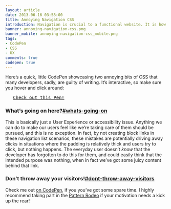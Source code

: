 ```yaml
---
layout: article
date: 2013-06-16 03:58:00
title: Annoying Navigation CSS
introduction: Navigation is crucial to a functional website. It is how your users find the information they're after; get it right, and your users are happy—get it wrong, and they go insane!
banner: annoying-navigation-css.png
banner_mobile: annoying-navigation-css_mobile.png
tags:
- CodePen
- CSS
- UX
comments: true
codepen: true
---
```


Here’s a quick, little CodePen showcasing two annoying bits of CSS that many developers, sadly, are guilty of writing. It’s interactive, so make sure you hover and click around:

<pre class="codepen" data-height="600" data-type="result" data-href="LHqFy" data-user="chrisburnell" data-safe="true"> <code> </code> <a href="http://codepen.io/chrisburnell/pen/LHqFy">Check out this Pen!</a> </pre>

<h3 id="whats-going-on">What’s going on here?<a href="#whats-going-on" class="icon  heading-anchor" title="#whats-going-on" aria-hidden="true">#whats-going-on</a></h3>

This is basically just a User Experience or accessibility issue. Anything we can do to make our users feel like we’re taking care of them should be pursued, and this is no exception. In fact, by not creating block links in these navigation list scenarios, these mistakes are potentially driving away clicks in situations where the padding is relatively thick and users try to click, but nothing happens. The everyday user doesn’t *know* that the developer has forgotten to do this for them, and could easily think that the intended purpose was nothing, when in fact we’ve got some juicy content behind that link.

<h3 id="dont-throw-away-visitors">Don’t throw away your visitors!<a href="#dont-throw-away-visitors" class="icon  heading-anchor" title="#dont-throw-away-visitors" aria-hidden="true">#dont-throw-away-visitors</a></h3>

Check me out [on CodePen](http://codepen.io/chrisburnell "Chris Burnell on Codepen"), if you you’ve got some spare time. I highly recommend taking part in the [Pattern Rodeo](http://blog.codepen.io/rodeo/ "The Pattern Rodeo") if your motivation needs a kick up the rear!
